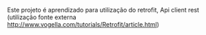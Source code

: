 Este projeto é aprendizado para utilização do retrofit, Api client rest
(utilização fonte externa http://www.vogella.com/tutorials/Retrofit/article.html)